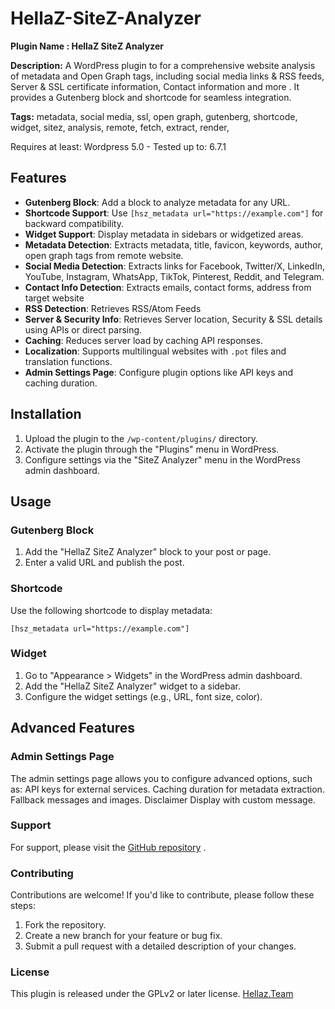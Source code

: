 # HellaZ-SiteZ-Analyzer

**Plugin Name : HellaZ SiteZ Analyzer**

**Description:** A WordPress plugin to for a comprehensive website analysis of metadata and Open Graph tags, including social media links & RSS feeds, Server & SSL certificate information, Contact information and more . It provides a Gutenberg block and shortcode for seamless integration.

**Tags:** metadata, social media, ssl, open graph, gutenberg, shortcode, widget, sitez, analysis, remote, fetch, extract, render, 

Requires at least: Wordpress 5.0 - Tested up to: 6.7.1

## Features

- **Gutenberg Block**: Add a block to analyze metadata for any URL.
- **Shortcode Support**: Use `[hsz_metadata url="https://example.com"]` for backward compatibility.
- **Widget Support**: Display metadata in sidebars or widgetized areas.
- **Metadata Detection**:  Extracts metadata, title, favicon, keywords, author, open graph tags from remote website.
- **Social Media Detection**: Extracts links for Facebook, Twitter/X, LinkedIn, YouTube, Instagram, WhatsApp, TikTok, Pinterest, Reddit, and Telegram.
- **Contact Info Detection**: Extracts emails, contact forms, address from target website
- **RSS Detection**: Retrieves RSS/Atom Feeds
- **Server & Security Info**: Retrieves Server location, Security & SSL details using APIs or direct parsing.
- **Caching**: Reduces server load by caching API responses.
- **Localization**: Supports multilingual websites with `.pot` files and translation functions.
- **Admin Settings Page**: Configure plugin options like API keys and caching duration.


## Installation

1. Upload the plugin to the `/wp-content/plugins/` directory.
2. Activate the plugin through the "Plugins" menu in WordPress.
3. Configure settings via the "SiteZ Analyzer" menu in the WordPress admin dashboard.

## Usage

### Gutenberg Block
1. Add the "HellaZ SiteZ Analyzer" block to your post or page.
2. Enter a valid URL and publish the post.

### Shortcode
Use the following shortcode to display metadata:

    [hsz_metadata url="https://example.com"]

### Widget
1. Go to "Appearance > Widgets" in the WordPress admin dashboard.
2. Add the "HellaZ SiteZ Analyzer" widget to a sidebar.
3. Configure the widget settings (e.g., URL, font size, color).

## Advanced Features
### Admin Settings Page
The admin settings page allows you to configure advanced options, such as:
API keys for external services.
Caching duration for metadata extraction.
Fallback messages and images.
Disclaimer Display with custom message.

### Support
For support, please visit the [GitHub repository](https://github.com/hellaz/HellaZ-SiteZ-Analyzer/) .

### Contributing
Contributions are welcome! If you'd like to contribute, please follow these steps:

1. Fork the repository. 
2. Create a new branch for your feature or bug fix.
3. Submit a pull request with a detailed description of your changes.

### License
This plugin is released under the GPLv2 or later license.
[Hellaz.Team](https://hellaz.net)  


